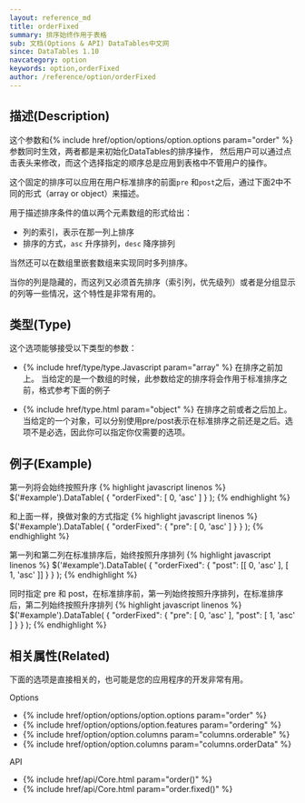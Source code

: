 ```yaml
---
layout: reference_md
title: orderFixed
summary: 排序始终作用于表格
sub: 文档(Options & API) DataTables中文网
since: DataTables 1.10
navcategory: option
keywords: option,orderFixed
author: /reference/option/orderFixed
---
```


## 描述(Description)
这个参数和{% include href/option/options/option.options param="order" %}参数同时生效，两者都是来初始化DataTables的排序操作，
然后用户可以通过点击表头来修改，而这个选择指定的顺序总是应用到表格中不管用户的操作。

这个固定的排序可以应用在用户标准排序的前面`pre` 和`post`之后，通过下面2中不同的形式（array or object）来描述。

用于描述排序条件的值以两个元素数组的形式给出：

- 列的索引，表示在那一列上排序
- 排序的方式，`asc` 升序排列，`desc`  降序排列

当然还可以在数组里嵌套数组来实现同时多列排序。

当你的列是隐藏的，而这列又必须首先排序（索引列，优先级列）或者是分组显示的列等一些情况，这个特性是非常有用的。

## 类型(Type)
这个选项能够接受以下类型的参数：

- {% include href/type/type.Javascript param="array" %}
在排序之前加上。
当给定的是一个数组的时候，此参数给定的排序将会作用于标准排序之前，格式参考下面的例子

- {% include href/type.html param="object" %}
在排序之前或者之后加上。
当给定的一个对象，可以分别使用pre/post表示在标准排序之前还是之后。选项不是必选，因此你可以指定你仅需要的选项。
 
## 例子(Example)
第一列将会始终按照升序
{% highlight javascript linenos %}
$('#example').DataTable( {
    "orderFixed": [ 0, 'asc' ]
} );
{% endhighlight %}

和上面一样，换做对象的方式指定
{% highlight javascript linenos %}
$('#example').DataTable( {
    "orderFixed": {
        "pre": [ 0, 'asc' ]
    }
} );
{% endhighlight %}

第一列和第二列在标准排序后，始终按照升序排列
{% highlight javascript linenos %}
$('#example').DataTable( {
    "orderFixed": {
        "post": [[ 0, 'asc' ], [ 1, 'asc' ]]
    }
} );
{% endhighlight %}

同时指定 pre 和 post，在标准排序前，第一列始终按照升序排列，在标准排序后，第二列始终按照升序排列
{% highlight javascript linenos %}
$('#example').DataTable( {
    "orderFixed": {
        "pre": [ 0, 'asc' ],
        "post": [ 1, 'asc' ]
    }
} );
{% endhighlight %}

## 相关属性(Related)
下面的选项是直接相关的，也可能是您的应用程序的开发非常有用。

Options

- {% include href/option/options/option.options param="order" %}
- {% include href/option/options/option.features param="ordering" %}
- {% include href/option/option.columns param="columns.orderable" %}
- {% include href/option/option.columns param="columns.orderData" %}

API

- {% include href/api/Core.html param="order()" %}
- {% include href/api/Core.html param="order.fixed()" %}